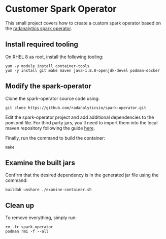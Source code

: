 # Customer Spark Operator
This small project covers how to create a custom
spark operator based on the [radanalytics spark operator](https://github.com/radanalyticsio/spark-operator).

## Install required tooling
On RHEL 8 as root, install the following tooling:

    yum -y module install container-tools
    yum -y install git make maven java-1.8.0-openjdk-devel podman-docker

## Modify the spark-operator
Clone the spark-operator source code using:

    git clone https://github.com/radanalyticsio/spark-operator.git

Edit the spark-operator project and add additional dependencies to the
pom.xml file.  For third party jars, you'll need to import them into
the local maven repository following the guide [here](https://maven.apache.org/guides/mini/guide-3rd-party-jars-local.html).

Finally, run the command to build the container:

    make

## Examine the built jars
Confirm that the desired dependency is in the generated jar file using
the command:

    buildah unshare ./examine-container.sh

## Clean up
To remove everything, simply run:

    rm -fr spark-operator
    podman rmi -f --all

